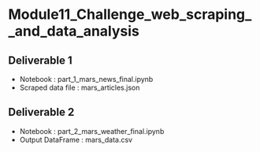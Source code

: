 # Module11_Challenge_web_scraping__and_data_analysis

## Deliverable 1

* Notebook : part_1_mars_news_final.ipynb   
* Scraped data file : mars_articles.json   

## Deliverable 2

* Notebook : part_2_mars_weather_final.ipynb   
* Output DataFrame : mars_data.csv   
